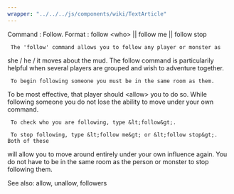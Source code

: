 ```yaml
---
wrapper: "../../../js/components/wiki/TextArticle"
---
```

Command : Follow.
Format  : follow &lt;who&gt; || follow me || follow stop

     The 'follow' command allows you to follow any player or monster as 
she / he / it moves about the mud.  The follow command is particularily
helpful when several players are grouped and wish to adventure together.

     To begin following someone you must be in the same room as them.
To be most effective, that player should &lt;allow&gt; you to do so.  While
following someone you do not lose the ability to move under your own command.

     To check who you are following, type &lt;follow&gt;.

     To stop following, type &lt;follow me&gt; or &lt;follow stop&gt;.  Both of these
will allow you to move around entirely under your own influence again.  You do
not have to be in the same room as the person or monster to stop following them.

See also: allow, unallow, followers
